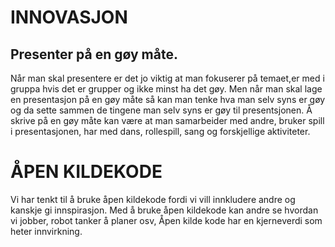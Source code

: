 # INNOVASJON
 ## Presenter på en gøy måte.
 Når man skal presentere er det jo viktig at man fokuserer på temaet,er med i gruppa hvis det er grupper og ikke minst ha det gøy. Men når man skal lage en presentasjon på en gøy måte så kan man tenke hva man selv syns er gøy og da sette sammen de tingene man selv  syns er gøy til presentsjonen. Å skrive på en gøy måte kan være at man samarbeider med andre, bruker spill i presentasjonen, har med dans, rollespill, sang og forskjellige aktiviteter.




 # ÅPEN KILDEKODE
 Vi har tenkt til å bruke åpen kildekode fordi vi vill innkludere andre og kanskje gi innspirasjon. Med å bruke åpen kildekode kan andre se hvordan vi jobber, robot tanker å planer osv, Åpen kilde kode har en kjerneverdi som heter innvirkning. 